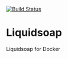 [![Build Status](https://travis-ci.org/infiniteproject/liquidsoap.svg?branch=master)](https://travis-ci.org/infiniteproject/liquidsoap)
# Liquidsoap
Liquidsoap for Docker
